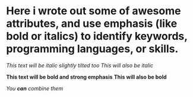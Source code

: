 # Here i wrote out some of awesome attributes, and use emphasis (like bold or italics) to identify keywords, programming languages, or skills. 

*This text will be italic slightly tilted too*
_This will also be italic_

**This text will be bold and strong emphasis**
__This will also be bold__

_You **can** combine them_

